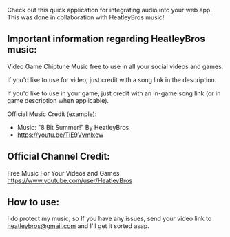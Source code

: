 Check out this quick application for integrating audio into your web app.  This was done in collaboration with HeatleyBros music!

## Important information regarding HeatleyBros music:

Video Game Chiptune Music free to use in all your social videos and games.

If you'd like to use for video, just credit with a song link in the description.

If you'd like to use in your game, just credit with an in-game song link (or in game description when applicable).

Official Music Credit (example):
- Music: "8 Bit Summer!" By HeatleyBros 
- https://youtu.be/TiE9Vvmlxew

## Official Channel Credit: 
Free Music For Your Videos and Games
https://www.youtube.com/user/HeatleyBros

## How to use:
I do protect my music, so If you have any issues, send your video link to heatleybros@gmail.com and I'll get it sorted asap.
